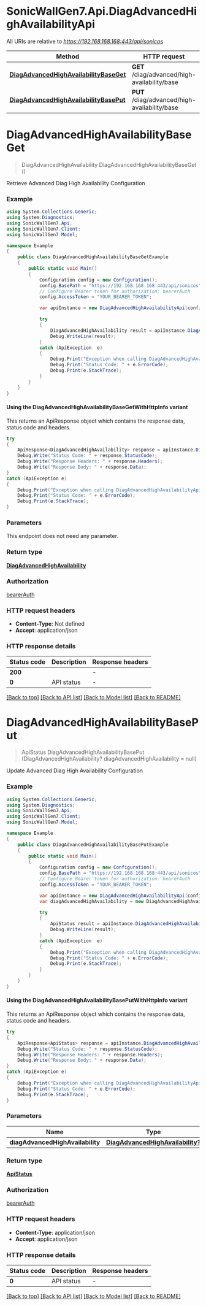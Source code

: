 # SonicWallGen7.Api.DiagAdvancedHighAvailabilityApi

All URIs are relative to *https://192.168.168.168:443/api/sonicos*

| Method | HTTP request | Description |
|--------|--------------|-------------|
| [**DiagAdvancedHighAvailabilityBaseGet**](DiagAdvancedHighAvailabilityApi.md#diagadvancedhighavailabilitybaseget) | **GET** /diag/advanced/high-availability/base |  |
| [**DiagAdvancedHighAvailabilityBasePut**](DiagAdvancedHighAvailabilityApi.md#diagadvancedhighavailabilitybaseput) | **PUT** /diag/advanced/high-availability/base |  |

<a id="diagadvancedhighavailabilitybaseget"></a>
# **DiagAdvancedHighAvailabilityBaseGet**
> DiagAdvancedHighAvailability DiagAdvancedHighAvailabilityBaseGet ()



Retrieve Advanced Diag High Availability Configuration

### Example
```csharp
using System.Collections.Generic;
using System.Diagnostics;
using SonicWallGen7.Api;
using SonicWallGen7.Client;
using SonicWallGen7.Model;

namespace Example
{
    public class DiagAdvancedHighAvailabilityBaseGetExample
    {
        public static void Main()
        {
            Configuration config = new Configuration();
            config.BasePath = "https://192.168.168.168:443/api/sonicos";
            // Configure Bearer token for authorization: bearerAuth
            config.AccessToken = "YOUR_BEARER_TOKEN";

            var apiInstance = new DiagAdvancedHighAvailabilityApi(config);

            try
            {
                DiagAdvancedHighAvailability result = apiInstance.DiagAdvancedHighAvailabilityBaseGet();
                Debug.WriteLine(result);
            }
            catch (ApiException  e)
            {
                Debug.Print("Exception when calling DiagAdvancedHighAvailabilityApi.DiagAdvancedHighAvailabilityBaseGet: " + e.Message);
                Debug.Print("Status Code: " + e.ErrorCode);
                Debug.Print(e.StackTrace);
            }
        }
    }
}
```

#### Using the DiagAdvancedHighAvailabilityBaseGetWithHttpInfo variant
This returns an ApiResponse object which contains the response data, status code and headers.

```csharp
try
{
    ApiResponse<DiagAdvancedHighAvailability> response = apiInstance.DiagAdvancedHighAvailabilityBaseGetWithHttpInfo();
    Debug.Write("Status Code: " + response.StatusCode);
    Debug.Write("Response Headers: " + response.Headers);
    Debug.Write("Response Body: " + response.Data);
}
catch (ApiException e)
{
    Debug.Print("Exception when calling DiagAdvancedHighAvailabilityApi.DiagAdvancedHighAvailabilityBaseGetWithHttpInfo: " + e.Message);
    Debug.Print("Status Code: " + e.ErrorCode);
    Debug.Print(e.StackTrace);
}
```

### Parameters
This endpoint does not need any parameter.
### Return type

[**DiagAdvancedHighAvailability**](DiagAdvancedHighAvailability.md)

### Authorization

[bearerAuth](../README.md#bearerAuth)

### HTTP request headers

 - **Content-Type**: Not defined
 - **Accept**: application/json


### HTTP response details
| Status code | Description | Response headers |
|-------------|-------------|------------------|
| **200** |  |  -  |
| **0** | API status |  -  |

[[Back to top]](#) [[Back to API list]](../README.md#documentation-for-api-endpoints) [[Back to Model list]](../README.md#documentation-for-models) [[Back to README]](../README.md)

<a id="diagadvancedhighavailabilitybaseput"></a>
# **DiagAdvancedHighAvailabilityBasePut**
> ApiStatus DiagAdvancedHighAvailabilityBasePut (DiagAdvancedHighAvailability? diagAdvancedHighAvailability = null)



Update Advanced Diag High Availability Configuration

### Example
```csharp
using System.Collections.Generic;
using System.Diagnostics;
using SonicWallGen7.Api;
using SonicWallGen7.Client;
using SonicWallGen7.Model;

namespace Example
{
    public class DiagAdvancedHighAvailabilityBasePutExample
    {
        public static void Main()
        {
            Configuration config = new Configuration();
            config.BasePath = "https://192.168.168.168:443/api/sonicos";
            // Configure Bearer token for authorization: bearerAuth
            config.AccessToken = "YOUR_BEARER_TOKEN";

            var apiInstance = new DiagAdvancedHighAvailabilityApi(config);
            var diagAdvancedHighAvailability = new DiagAdvancedHighAvailability?(); // DiagAdvancedHighAvailability? |  (optional) 

            try
            {
                ApiStatus result = apiInstance.DiagAdvancedHighAvailabilityBasePut(diagAdvancedHighAvailability);
                Debug.WriteLine(result);
            }
            catch (ApiException  e)
            {
                Debug.Print("Exception when calling DiagAdvancedHighAvailabilityApi.DiagAdvancedHighAvailabilityBasePut: " + e.Message);
                Debug.Print("Status Code: " + e.ErrorCode);
                Debug.Print(e.StackTrace);
            }
        }
    }
}
```

#### Using the DiagAdvancedHighAvailabilityBasePutWithHttpInfo variant
This returns an ApiResponse object which contains the response data, status code and headers.

```csharp
try
{
    ApiResponse<ApiStatus> response = apiInstance.DiagAdvancedHighAvailabilityBasePutWithHttpInfo(diagAdvancedHighAvailability);
    Debug.Write("Status Code: " + response.StatusCode);
    Debug.Write("Response Headers: " + response.Headers);
    Debug.Write("Response Body: " + response.Data);
}
catch (ApiException e)
{
    Debug.Print("Exception when calling DiagAdvancedHighAvailabilityApi.DiagAdvancedHighAvailabilityBasePutWithHttpInfo: " + e.Message);
    Debug.Print("Status Code: " + e.ErrorCode);
    Debug.Print(e.StackTrace);
}
```

### Parameters

| Name | Type | Description | Notes |
|------|------|-------------|-------|
| **diagAdvancedHighAvailability** | [**DiagAdvancedHighAvailability?**](DiagAdvancedHighAvailability?.md) |  | [optional]  |

### Return type

[**ApiStatus**](ApiStatus.md)

### Authorization

[bearerAuth](../README.md#bearerAuth)

### HTTP request headers

 - **Content-Type**: application/json
 - **Accept**: application/json


### HTTP response details
| Status code | Description | Response headers |
|-------------|-------------|------------------|
| **0** | API status |  -  |

[[Back to top]](#) [[Back to API list]](../README.md#documentation-for-api-endpoints) [[Back to Model list]](../README.md#documentation-for-models) [[Back to README]](../README.md)

